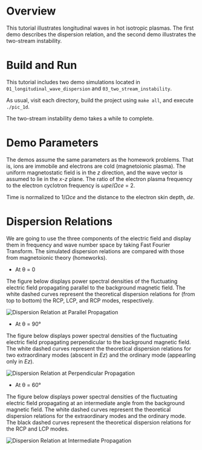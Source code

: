 # Overview

This tutorial illustrates longitudinal waves in hot isotropic plasmas.
The first demo describes the dispersion relation,
and the second demo illustrates the two-stream instability.


# Build and Run

This tutorial includes two demo simulations located in `01_longitudinal_wave_dispersion`
and `03_two_stream_instability`.

As usual, visit each directory, build the project using `make all`, and execute `./pic_1d`.

The two-stream instability demo takes a while to complete.

# Demo Parameters

The demos assume the same parameters as the homework problems.
That is, ions are immobile and electrons are cold (magnetoionic plasma).
The uniform magnetostatic field is in the *z* direction, and the wave vector is assumed to lie in
the *x*-*z* plane.
The ratio of the electron plasma frequency to the electron cyclotron frequency is *ωpe*/*Ωce* = 2.

Time is normalized to 1/*Ωce* and the distance to the electron skin depth, *de*.


# Dispersion Relations

We are going to use the three components of the electric field and display them in frequency
and wave number space by taking Fast Fourier Transform.
The simulated dispersion relations are compared with those from magnetoionic theory (homeworks).


- At θ = 0 

The figure below displays power spectral densities of the fluctuating electric field propagating
parallel to the background magnetic field.
The white dashed curves represent the theoretical dispersion relations for (from top to bottom)
the RCP, LCP, and RCP modes, respectively.

![Dispersion Relation at Parallel Propagation](./figures/01_parallel-efield_dispersion.png)


- At θ = 90°

The figure below displays power spectral densities of the fluctuating electric field propagating
perpendicular to the background magnetic field.
The white dashed curves represent the theoretical dispersion relations for
two extraordinary modes (abscent in *Ez*) and the ordinary mode (appearling only in *Ez*).

![Dispersion Relation at Perpendicular Propagation](./figures/02_perpendicular-efield_dispersion.png)


- At θ = 60°

The figure below displays power spectral densities of the fluctuating electric field propagating
at an intermediate angle from the background magnetic field.
The white dashed curves represent the theoretical dispersion relations for
the extraordinary modes and the ordinary mode.
The black dashed curves represent the theoretical dispersion relations for
the RCP and LCP modes.

![Dispersion Relation at Intermediate Propagation](./figures/03_intermediate-efield_dispersion.png)
